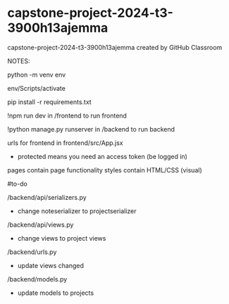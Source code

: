 # capstone-project-2024-t3-3900h13ajemma
capstone-project-2024-t3-3900h13ajemma created by GitHub Classroom

NOTES:

python -m venv env

env/Scripts/activate

pip install -r requirements.txt


!npm run dev in /frontend to run frontend

!python manage.py runserver in /backend to run backend

urls for frontend in frontend/src/App.jsx
- protected means you need an access token (be logged in)

pages contain page functionality
styles contain HTML/CSS (visual)

#to-do

/backend/api/serializers.py 
- change noteserializer to projectserializer

/backend/api/views.py 
- change views to project views

/backend/urls.py 
- update views changed

/backend/models.py 
- update models to projects
